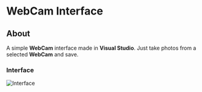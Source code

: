 # WebCam Interface

## About

A simple **WebCam** interface made in **Visual Studio**. Just take photos from a selected **WebCam** and save. 

### Interface
![Interface](https://github.com/JoaoLuizSevero/BasicWebcam/blob/master/Camera1/assets/picture1.PNG)
